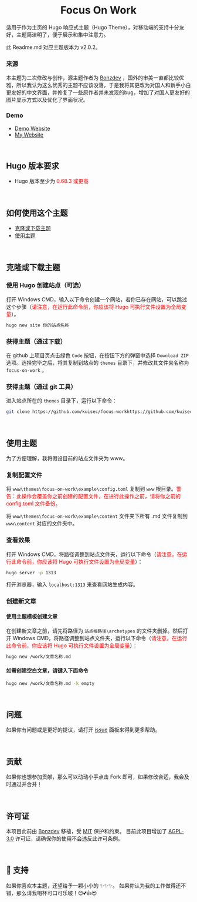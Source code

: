 <div align="center">
	<h1>Focus On Work</h1>
</div>



适用于作为主页的 Hugo 响应式主题（Hugo Theme），对移动端的支持十分友好，主题简洁明了，便于展示和集中注意力。

此 Readme.md 对应主题版本为 v2.0.2。

### 来源
本主题为二次修改与创作，源主题作者为 [Bonzdev](https://github.com/Bonzdev/alexa-portfolio) ，国外的审美一直都比较优雅，所以我认为这么优秀的主题不应该没落，于是我将其更改为对国人和新手小白更友好的中文界面，并修复了一些原作者并未发现的bug，增加了对国人更友好的图片显示方式以及优化了界面状况。

### Demo
- [Demo Website](https://focus-on-work.netlify.app/)
- [My Website](https://www.kuisec.net)

<br />

## Hugo 版本要求

- Hugo 版本至少为 <font color="red">0.68.3 或更高</font>

<br />

## 如何使用这个主题

- [克隆或下载主题](#克隆或下载主题)
- [使用主题](#使用主题)

<br />

## 克隆或下载主题

### 使用 Hugo 创建站点（可选）

打开 Windows CMD，输入以下命令创建一个网站，若你已存在网站，可以跳过这个步骤（<font color="red">请注意，在运行此命令前，你应该将 Hugo 可执行文件设置为全局变量</font>）。

```bash
hugo new site 你的站点名称
```

### 获得主题（通过下载）

在 github 上项目页点击绿色 `Code` 按钮，在按钮下方的弹窗中选择 `Download ZIP` 选项。选择完毕之后，将其复制到站点的 `themes` 目录下，并修改其文件夹名称为 `focus-on-work` 。

### 获得主题（通过 git 工具）

进入站点所在的 `themes` 目录下，运行以下命令：

```bash
git clone https://github.com/kuisec/focus-workhttps://github.com/kuisec/focus-on-work.git focus-on-work
```

<br />

## 使用主题

为了方便理解，我将假设目前的站点文件夹为 www。

### 复制配置文件

将 `www\themes\focus-on-work\example\config.toml` 复制到 `www` 根目录。<font color="red">警告：此操作会覆盖你之前创建的配置文件，在进行此操作之前，请将你之前的 config.toml 文件备份。</font>

将 `www\themes\focus-on-work\example\content` 文件夹下所有 .md 文件复制到 `www\content` 对应的文件夹中。

### 查看效果

打开 Windows CMD，将路径调整到站点文件夹，运行以下命令（<font color="red">请注意，在运行此命令前，你应该将 Hugo 可执行文件设置为全局变量</font>）：

```bash
hugo server -p 1313
```

打开浏览器，输入 `localhost:1313` 来查看网站生成内容。

### 创建新文章

#### 使用主题模板创建文章

在创建新文章之前，请先将路径为 `站点根路径\archetypes` 的文件夹删掉。然后打开 Windows CMD，将路径调整到站点文件夹，运行以下命令（<font color="red">请注意，在运行此命令前，你应该将 Hugo 可执行文件设置为全局变量</font>）：

```bash
hugo new /work/文章名称.md
```

#### 如需创建空白文章，请键入下面命令

```bash
hugo new /work/文章名称.md -k empty
```

<br />

## 问题

如果你有问题或是更好的提议，请打开 [issue](https://github.com/kuisec/hugo-theme-kuisec/issues) 面板来得到更多帮助。

<br />

## 贡献

如果你也想参加贡献，那么可以动动小手点击 Fork 即可，如果修改合适，我会及时通过并合并！

<br />

## 许可证

本项目此前由 [Bonzdev](https://github.com/Bonzdev/alexa-portfolio) 移植，受 [MIT](BEFORE_LICENSE) 保护和约束。
目前此项目增加了 [AGPL-3.0](LICENSE) 许可证，请确保你的使用不会违反此许可条例。

<br />

## 🤝 支持

如果你喜欢本主题，还望给予一颗小小的 ✨✨✨。
如果你认为我的工作做得还不错，那么请我喝杯可口可乐啵！😊💕👍😍

<div align="center" style="width: 100%; height: auto; background-image: url('https://w.wallhaven.cc/full/x6/wallhaven-x66lj3.jpg"></div>

